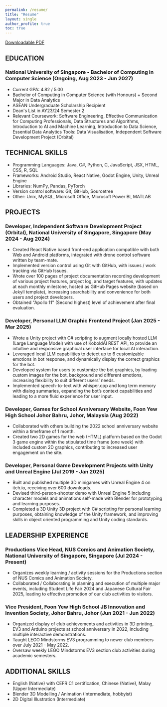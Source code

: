 ```yaml
---
permalink: /resume/
title: "Resume"
layout: single
author_profile: true
toc: true
---
```


[Downloadable PDF](https://drive.google.com/file/d/1fYfHg5ChuDXXZ0z48jM7gWCu3mzDQIvD/view?usp=sharing)

## EDUCATION
### National University of Singapore - Bachelor of Computing in Computer Science (Ongoing, Aug 2023 - Jun 2027)
- Current GPA: 4.82 / 5.00
- Bachelor of Computing in Computer Science (with Honours) + Second Major in Data Analytics
- ASEAN Undergraduate Scholarship Recipient
- Dean's List in AY23/24 Semester 2
- Relevant Coursework: Software Engineering, Effective Communication for Computing Professionals, Data Structures and 
Algorithms, Introduction to AI and Machine Learning, Introduction to Data Science, Essential Data Analytics Tools: Data Visualisation, Independent Software 
Development Project (Orbital) 

## TECHNICAL SKILLS
- Programming Languages: Java, C#, Python, C, JavaScript, JSX, HTML, CSS, R, SQL
- Frameworks: Android Studio, React Native, Godot Engine, Unity, Unreal Engine
- Libraries: NumPy, Pandas, PyTorch
- Version control software: Git, GitHub, Sourcetree
- Other: Unix, MySQL, Microsoft Office, Microsoft Power BI, MATLAB
   
## PROJECTS
### Developer, Independent Software Development Project (Orbital), National University of Singapore, Singapore (May 2024 - Aug 2024)
- Created React Native based front-end application compatible with both Web and Android platforms, integrated with drone control software written by team-mate.
- Implemented version control using Git with GitHub, with issues / work tracking via GitHub Issues.
- Wrote over 100 pages of project documentation recording development of various project features, project log, and target features, with updates at each monthly milestone, hosted as GitHub Pages website (based on Jekyll template), increasing searchability and convenience for both users and project developers.
- Obtained "Apollo 11" (Second highest) level of achievement after final evaluation.
  
### Developer, Personal LLM Graphic Frontend Project (Jan 2025 - Mar 2025)
- Wrote a Unity project with C# scripting to augment locally hosted LLM (Large Language Model) with use of KoboldAI REST API, to provide an intuitive and responsive graphical user interface for local AI interaction.
- Leveraged local LLM capabilities to detect up to 6 customizable emotions in bot response, and dynamically display the correct graphics for the bot.
- Developed system for users to customize the bot graphics, by loading custom images for the bot, background and different emotions, increasing flexibility to suit different users’ needs.
- Implemented speech-to-text with whisper.cpp and long term memory with dialog summaries, expanding the bot’s context capabilities and leading to a more fluid experience for user input.


### Developer, Games for School Anniversary Website, Foon Yew High School Johor Bahru, Johor, Malaysia (Aug 2022)
- Collaborated with others building the 2022 school anniversary website within a timeframe of 1 month.
- Created two 2D games for the web (HTML) platform based on the Godot 3 game engine within the stipulated time frame (one week) with included custom 2D graphics, contributing to increased user engagement on the site.

### Developer, Personal Game Development Projects with Unity and Unreal Engine (Jul 2019 - Jan 2025)
- Built and published multiple 3D minigames with Unreal Engine 4 on itch.io, receiving over 600 downloads.
- Devised third-person-shooter demo with Unreal Engine 5 including character models and animations self-made with Blender for prototyping and learning purposes.
- Completed a 3D Unity 3D project with C# scripting for personal learning purposes, obtaining knowledge of the Unity framework, and improving skills in object oriented programming and Unity coding standards.
   
## LEADERSHIP EXPERIENCE
### Productions Vice Head, NUS Comics and Animation Society, National University of Singapore, Singapore (Jul 2024 - Present)
- Organizes weekly learning / activity sessions for the Productions section of NUS Comics and Animation Society.
- Collaborated / Collaborating in planning and execution of multiple major events, including Student Life Fair 2024 and Japanese Cultural Fair 2025, leading to effective promotion of our club activities to visitors.

### Vice President, Foon Yew High School JB Innovation and Invention Society, Johor Bahru, Johor (Jun 2021 - Jun 2022)
- Organized display of club achievements and activities in 3D printing, EV3 and Arduino projects at school anniversary in 2022, including multiple interactive demonstrations.
- Taught LEGO Mindstorms EV3 programming to newer club members over July 2021 - May 2022.
- Oversaw weekly LEGO Mindstorms EV3 section club activities during academic semesters.

## ADDITIONAL SKILLS 
- English (Native) with CEFR C1 certification, Chinese (Native), Malay (Upper Intermediate)
- Blender 3D Modelling / Animation (Intermediate, hobbyist)
- 2D Digital Illustration (Intermediate)







